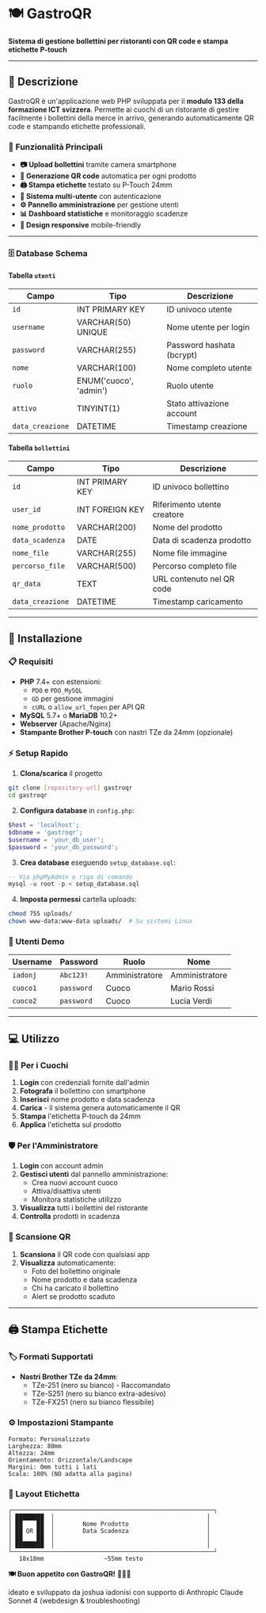 # 🍽️ GastroQR

**Sistema di gestione bollettini per ristoranti con QR code e stampa etichette P-touch**

---

## 📖 Descrizione

GastroQR è un'applicazione web PHP sviluppata per il **modulo 133 della formazione ICT svizzera**. Permette ai cuochi di un ristorante di gestire facilmente i bollettini della merce in arrivo, generando automaticamente QR code e stampando etichette professionali.

### 🎯 Funzionalità Principali

- **📷 Upload bollettini** tramite camera smartphone
- **🔲 Generazione QR code** automatica per ogni prodotto
- **🖨️ Stampa etichette** testato su P-Touch 24mm
- **👥 Sistema multi-utente** con autenticazione
- **⚙️ Pannello amministrazione** per gestione utenti
- **📊 Dashboard statistiche** e monitoraggio scadenze
- **📱 Design responsive** mobile-friendly

---

### 🗄️ Database Schema

#### Tabella `utenti`
| Campo | Tipo | Descrizione |
|-------|------|-------------|
| `id` | INT PRIMARY KEY | ID univoco utente |
| `username` | VARCHAR(50) UNIQUE | Nome utente per login |
| `password` | VARCHAR(255) | Password hashata (bcrypt) |
| `nome` | VARCHAR(100) | Nome completo utente |
| `ruolo` | ENUM('cuoco', 'admin') | Ruolo utente |
| `attivo` | TINYINT(1) | Stato attivazione account |
| `data_creazione` | DATETIME | Timestamp creazione |

#### Tabella `bollettini`
| Campo | Tipo | Descrizione |
|-------|------|-------------|
| `id` | INT PRIMARY KEY | ID univoco bollettino |
| `user_id` | INT FOREIGN KEY | Riferimento utente creatore |
| `nome_prodotto` | VARCHAR(200) | Nome del prodotto |
| `data_scadenza` | DATE | Data di scadenza prodotto |
| `nome_file` | VARCHAR(255) | Nome file immagine |
| `percorso_file` | VARCHAR(500) | Percorso completo file |
| `qr_data` | TEXT | URL contenuto nel QR code |
| `data_creazione` | DATETIME | Timestamp caricamento |

---

## 🚀 Installazione

### 📋 Requisiti

- **PHP** 7.4+ con estensioni:
  - `PDO` e `PDO_MySQL`
  - `GD` per gestione immagini
  - `cURL` o `allow_url_fopen` per API QR
- **MySQL** 5.7+ o **MariaDB** 10.2+
- **Webserver** (Apache/Nginx)
- **Stampante Brother P-touch** con nastri TZe da 24mm (opzionale)

### ⚡ Setup Rapido

1. **Clona/scarica** il progetto
```bash
git clone [repository-url] gastroqr
cd gastroqr
```

2. **Configura database** in `config.php`:
```php
$host = 'localhost';
$dbname = 'gastroqr';
$username = 'your_db_user';
$password = 'your_db_password';
```

3. **Crea database** eseguendo `setup_database.sql`:
```sql
-- Via phpMyAdmin o riga di comando
mysql -u root -p < setup_database.sql
```

4. **Imposta permessi** cartella uploads:
```bash
chmod 755 uploads/
chown www-data:www-data uploads/  # Su sistemi Linux
```

### 🔐 Utenti Demo

| Username | Password | Ruolo | Nome |
|----------|----------|-------|------|
| `iadonj` | `Abc123!` | Amministratore | Amministratore |
| `cuoco1` | `password` | Cuoco | Mario Rossi |
| `cuoco2` | `password` | Cuoco | Lucia Verdi |

---

## 💻 Utilizzo

### 👨‍🍳 Per i Cuochi

1. **Login** con credenziali fornite dall'admin
2. **Fotografa** il bollettino con smartphone
3. **Inserisci** nome prodotto e data scadenza
4. **Carica** - il sistema genera automaticamente il QR
5. **Stampa** l'etichetta P-touch da 24mm
6. **Applica** l'etichetta sul prodotto

### 🛡️ Per l'Amministratore

1. **Login** con account admin
2. **Gestisci utenti** dal pannello amministrazione:
   - Crea nuovi account cuoco
   - Attiva/disattiva utenti
   - Monitora statistiche utilizzo
3. **Visualizza** tutti i bollettini del ristorante
4. **Controlla** prodotti in scadenza

### 📱 Scansione QR

1. **Scansiona** il QR code con qualsiasi app
2. **Visualizza** automaticamente:
   - Foto del bollettino originale
   - Nome prodotto e data scadenza
   - Chi ha caricato il bollettino
   - Alert se prodotto scaduto

---

## 🖨️ Stampa Etichette

### 🏷️ Formati Supportati

- **Nastri Brother TZe da 24mm**:
  - TZe-251 (nero su bianco) - Raccomandato
  - TZe-S251 (nero su bianco extra-adesivo)
  - TZe-FX251 (nero su bianco flessibile)

### ⚙️ Impostazioni Stampante

```
Formato: Personalizzato
Larghezza: 80mm
Altezza: 24mm
Orientamento: Orizzontale/Landscape
Margini: 0mm tutti i lati
Scala: 100% (NO adatta alla pagina)
```

### 📐 Layout Etichetta

```
┌─────────────────────────────────────────────────────────┐
│ ████████  │                                           │
│ ██    ██  │        Nome Prodotto                      │
│ ██ QR ██  │        Data Scadenza                      │
│ ██    ██  │                                           │
│ ████████  │                                           │
└─────────────────────────────────────────────────────────┘
   18x18mm                 ~55mm testo
```

**🍽️ Buon appetito con GastroQR!** 👨‍🍳✨

ideato e sviluppato da joshua iadonisi con supporto di Anthropic Claude Sonnet 4 (webdesign & troubleshooting)

